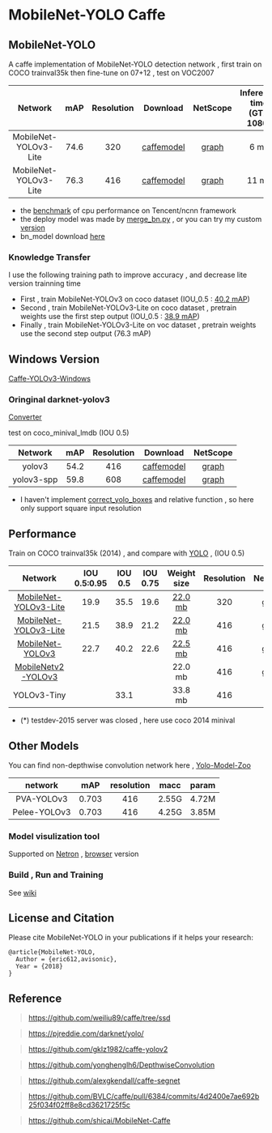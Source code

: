 # MobileNet-YOLO Caffe

## MobileNet-YOLO 

A caffe implementation of MobileNet-YOLO detection network , first train on COCO trainval35k then fine-tune on 07+12 , test on VOC2007

Network|mAP|Resolution|Download|NetScope|Inference time (GTX 1080)|Inference time (i5-4440)
:---:|:---:|:---:|:---:|:---:|:---:|:---:
MobileNet-YOLOv3-Lite|74.6|320|[caffemodel](models/yolov3)|[graph](http://ethereon.github.io/netscope/#/gist/8f218ac764fd14c74c5eac1549a088af)|6 ms|150 ms
MobileNet-YOLOv3-Lite|76.3|416|[caffemodel](models/yolov3)|[graph](http://ethereon.github.io/netscope/#/gist/8f218ac764fd14c74c5eac1549a088af)|11 ms|280 ms

* the [benchmark](/benchmark) of cpu performance on Tencent/ncnn  framework
* the deploy model was made by [merge_bn.py](https://github.com/chuanqi305/MobileNet-SSD/blob/master/merge_bn.py) , or you can try my custom [version](examples/merge_bn/)
* bn_model download [here](https://drive.google.com/open?id=15vMupzg4GDATUuNWDQQI1GFQUR8_5puo) 

### Knowledge Transfer

I use the following training path to improve accuracy , and decrease lite version trainning time

* First , train MobileNet-YOLOv3 on coco dataset (IOU_0.5 : [40.2 mAP](https://drive.google.com/file/d/1tVdLzBA5T_HjDQkJv2ldr99X-T_s5UMn/view?usp=sharing))
* Second , train MobileNet-YOLOv3-Lite on coco dataset , pretrain weights use the first step output (IOU_0.5 : [38.9 mAP](https://drive.google.com/open?id=1O1dtD_wmcCM2pfi6CqEEdCmIT7JkHJXV))
* Finally , train MobileNet-YOLOv3-Lite on voc dataset , pretrain weights use the second step output (76.3 mAP)

## Windows Version

[Caffe-YOLOv3-Windows](https://github.com/eric612/Caffe-YOLOv2-Windows)

### Oringinal darknet-yolov3

[Converter](models/darknet_yolov3) 

test on coco_minival_lmdb (IOU 0.5)

Network|mAP|Resolution|Download|NetScope|
:---:|:---:|:---:|:---:|:---:
yolov3|54.2|416|[caffemodel](https://drive.google.com/file/d/1nYgjOg8o48qQ3Cw47CamERgJVgLlo-Cu/view?usp=sharing)|[graph](http://ethereon.github.io/netscope/#/gist/59c75a50e5b91d6dd80a879df3cfaf55)
yolov3-spp|59.8|608|[caffemodel](https://drive.google.com/file/d/1eEFXWPFnCt6fWtmS6zTsPkAQgW0VFkt7/view?usp=sharing)|[graph](http://ethereon.github.io/netscope/#/gist/71edbfacf4d39c56f2d82cbcb739ae38)

* I haven't implement [correct_yolo_boxes](https://github.com/pjreddie/darknet/blob/master/src/yolo_layer.c) and relative function , so here only support square input resolution

## Performance

Train on  COCO trainval35k (2014) , and  compare with [YOLO](https://pjreddie.com/darknet/yolo/) , (IOU 0.5)

Network|IOU 0.5:0.95|IOU 0.5|IOU 0.75|Weight size|Resolution|NetScope|Resize Mode
:---:|:---:|:---:|:---:|:---:|:---:|:---:|:---:
[MobileNet-YOLOv3-Lite](models/yolov3_coco/)|19.9|35.5|19.6|[22.0 mb](https://drive.google.com/file/d/1rruY8BtS8WVdKPwU0LIT_6FyTnVxvHQl/view?usp=sharing)|320|[graph](http://ethereon.github.io/netscope/#/gist/110f5f5a2edad80c0c9074c7a532347b)|WARP
[MobileNet-YOLOv3-Lite](models/yolov3_coco/)|21.5|38.9|21.2|[22.0 mb](https://drive.google.com/file/d/1rruY8BtS8WVdKPwU0LIT_6FyTnVxvHQl/view?usp=sharing)|416|[graph](http://ethereon.github.io/netscope/#/gist/110f5f5a2edad80c0c9074c7a532347b)|WARP
[MobileNet-YOLOv3](models/yolov3_coco/)|22.7|40.2|22.6|[22.5 mb](https://drive.google.com/file/d/1tVdLzBA5T_HjDQkJv2ldr99X-T_s5UMn/view?usp=sharing)|416|[graph](http://ethereon.github.io/netscope/#/gist/ef69b621d69703be0327836ec9708634)|LetterBox
[MobileNetv2-YOLOv3](models/mobilenetv2/)||||22.0 mb|416|[graph](http://ethereon.github.io/netscope/#/gist/e04e2722e0bfc930a6312dbefa06280c)|LetterBox
YOLOv3-Tiny||33.1||33.8 mb|416

* (*) testdev-2015 server was closed , here use coco 2014 minival

## Other Models

You can find non-depthwise convolution network here , [Yolo-Model-Zoo](https://github.com/eric612/Yolo-Model-Zoo.git)

network|mAP|resolution|macc|param|
:---:|:---:|:---:|:---:|:---:|
PVA-YOLOv3|0.703|416|2.55G|4.72M|
Pelee-YOLOv3|0.703|416|4.25G|3.85M|

### Model visulization tool

Supported on [Netron](https://github.com/lutzroeder/netron) , [browser](https://lutzroeder.github.io/netron/) version

### Build , Run and Training

See [wiki](https://github.com/eric612/MobileNet-YOLO/wiki)


## License and Citation


Please cite MobileNet-YOLO in your publications if it helps your research:

    @article{MobileNet-YOLO,
      Author = {eric612,avisonic},
      Year = {2018}
    }
    
## Reference

> https://github.com/weiliu89/caffe/tree/ssd

> https://pjreddie.com/darknet/yolo/

> https://github.com/gklz1982/caffe-yolov2

> https://github.com/yonghenglh6/DepthwiseConvolution

> https://github.com/alexgkendall/caffe-segnet

> https://github.com/BVLC/caffe/pull/6384/commits/4d2400e7ae692b25f034f02ff8e8cd3621725f5c

> https://github.com/shicai/MobileNet-Caffe
